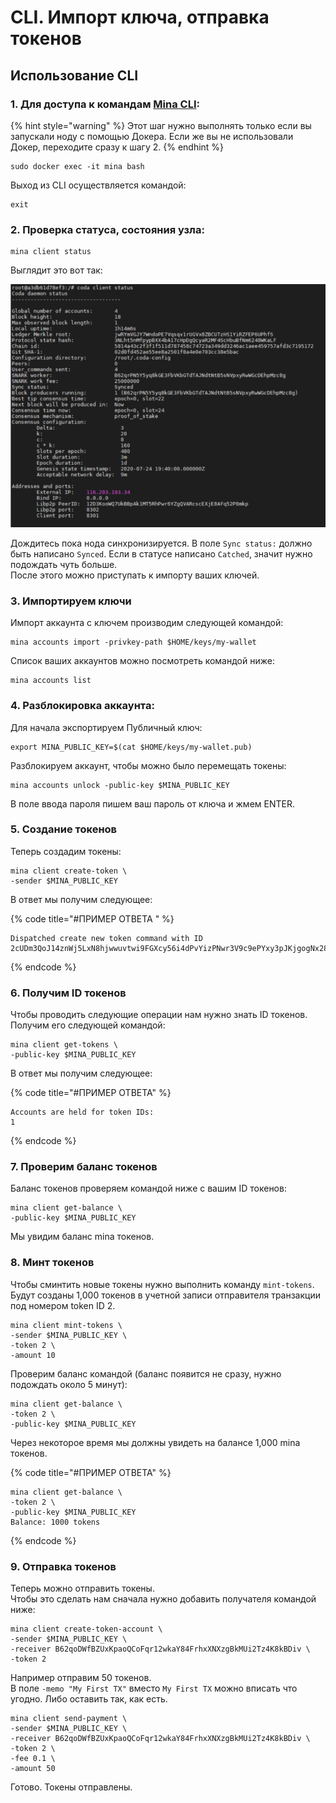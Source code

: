 # CLI. Импорт ключа, отправка токенов

## Использование CLI

### 1. Для доступа к командам [Mina CLI](https://codaprotocol.com/docs/cli-reference):

{% hint style="warning" %}
Этот шаг нужно выполнять только если вы запускали ноду с помощью Докера. Если же вы не использовали Докер, переходите сразу к шагу 2.
{% endhint %}

```text
sudo docker exec -it mina bash
```

Выход из CLI осуществляется командой:

```text
exit
```

### 2. Проверка статуса, состояния узла:

```text
mina client status
```

Выглядит это вот так:

![](../.gitbook/assets/image%20%283%29.png)

Дождитесь пока нода синхронизируется. В поле `Sync status:` должно быть написано `Synced`. Если в статусе написано `Catched`, значит нужно подождать чуть больше.  
После этого можно приступать к импорту ваших ключей.

### 3. Импортируем ключи

 Импорт аккаунта с ключем производим следующей командой:

```text
mina accounts import -privkey-path $HOME/keys/my-wallet
```

Список ваших аккаунтов можно посмотреть командой ниже:

```text
mina accounts list
```

### 4. Разблокировка аккаунта:

Для начала экспортируем Публичный ключ:

```text
export MINA_PUBLIC_KEY=$(cat $HOME/keys/my-wallet.pub)
```

Разблокируем аккаунт, чтобы можно было перемещать токены:

```text
mina accounts unlock -public-key $MINA_PUBLIC_KEY
```

В поле ввода пароля пишем ваш пароль от ключа и жмем ENTER.

### 5. Создание токенов

Теперь создадим токены:

```text
mina client create-token \
-sender $MINA_PUBLIC_KEY
```

В ответ мы получим следующее:

{% code title="\#ПРИМЕР ОТВЕТА " %}
```text
Dispatched create new token command with ID 2cUDm3QoJ14znWj5LxN8hjwwuvtwi9FGXcy56i4dPvYizPNwr3V9c9ePYxy3pJKjgogNx28jwHhqupi6wHFgXBmU5iX27iK1zUvJarj6wJsUG8segWXc4LGPed66YbYk3u9HiWw4v8cYYEqcy1mU6hqfj5JPMPthEBifxUMHZTqCwZmYWSdiERxB6PtPEdXVraWaYPVU4Q8vtpSN7oSTK1AXyXLYYR835CBrNSmgbLvoBDNroCKwcQrzw4b76BFNLe6EuWvBcMgX6npeeAbPg8z8iJ4PKz3gA64o1Y72kCrqyqus718LwXcmp5jxsYvJB2CJHzyZ
```
{% endcode %}

### 6. Получим ID токенов

Чтобы проводить следующие операции нам нужно знать ID токенов. Получим его следующей командой:

```text
mina client get-tokens \
-public-key $MINA_PUBLIC_KEY
```

В ответ мы получим следующее:

{% code title="\#ПРИМЕР ОТВЕТА" %}
```text
Accounts are held for token IDs:
1
```
{% endcode %}

### 7. Проверим баланс токенов

Баланс токенов проверяем командой ниже с вашим ID токенов:

```text
mina client get-balance \
-public-key $MINA_PUBLIC_KEY
```

Мы увидим баланс mina токенов.

### 8. Минт токенов

Чтобы сминтить новые токены нужно выполнить команду `mint-tokens`. Будут созданы 1,000 токенов в учетной записи отправителя транзакции под номером token ID 2.

```text
mina client mint-tokens \
-sender $MINA_PUBLIC_KEY \
-token 2 \
-amount 10
```

Проверим баланс командой \(баланс появится не сразу, нужно подождать около 5 минут\):

```text
mina client get-balance \
-token 2 \
-public-key $MINA_PUBLIC_KEY
```

Через некоторое время мы должны увидеть на балансе 1,000 mina токенов.

{% code title="\#ПРИМЕР ОТВЕТА" %}
```text
mina client get-balance \
-token 2 \
-public-key $MINA_PUBLIC_KEY
Balance: 1000 tokens
```
{% endcode %}

### 9. Отправка токенов

Теперь можно отправить токены.  
Чтобы это сделать нам сначала нужно добавить получателя командой ниже:

```text
mina client create-token-account \
-sender $MINA_PUBLIC_KEY \
-receiver B62qoDWfBZUxKpaoQCoFqr12wkaY84FrhxXNXzgBkMUi2Tz4K8kBDiv \
-token 2
```

Например отправим 50 токенов.   
В поле `-memo "My First TX"` вместо `My First TX` можно вписать что угодно. Либо оставить так, как есть.

```text
mina client send-payment \
-sender $MINA_PUBLIC_KEY \
-receiver B62qoDWfBZUxKpaoQCoFqr12wkaY84FrhxXNXzgBkMUi2Tz4K8kBDiv \
-token 2 \
-fee 0.1 \
-amount 50
```

Готово. Токены отправлены.

